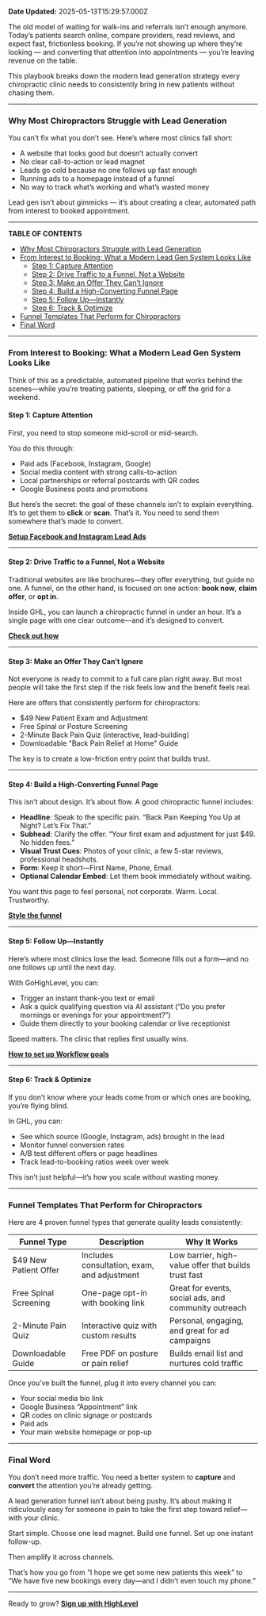 **Date Updated:** 2025-05-13T15:29:57.000Z

The old model of waiting for walk-ins and referrals isn’t enough anymore. Today’s patients search online, compare providers, read reviews, and expect fast, frictionless booking. If you’re not showing up where they’re looking — and converting that attention into appointments — you’re leaving revenue on the table.

This playbook breaks down the modern lead generation strategy every chiropractic clinic needs to consistently bring in new patients without chasing them.

---

### **Why Most Chiropractors Struggle with Lead Generation**

You can’t fix what you don’t see. Here’s where most clinics fall short:

* A website that looks good but doesn’t actually convert
* No clear call-to-action or lead magnet
* Leads go cold because no one follows up fast enough
* Running ads to a homepage instead of a funnel
* No way to track what’s working and what’s wasted money

Lead gen isn’t about gimmicks — it’s about creating a clear, automated path from interest to booked appointment.

---

**TABLE OF CONTENTS**

* [Why Most Chiropractors Struggle with Lead Generation](#Why-Most-Chiropractors-Struggle-with-Lead-Generation)
* [From Interest to Booking: What a Modern Lead Gen System Looks Like](#From-Interest-to-Booking%3A-What-a-Modern-Lead-Gen-System-Looks-Like)  
   * [Step 1: Capture Attention](#Step-1%3A-Capture-Attention)  
   * [Step 2: Drive Traffic to a Funnel, Not a Website](#Step-2%3A-Drive-Traffic-to-a-Funnel,-Not-a-Website)  
   * [Step 3: Make an Offer They Can’t Ignore](#Step-3%3A-Make-an-Offer-They-Can%E2%80%99t-Ignore)  
   * [Step 4: Build a High-Converting Funnel Page](#Step-4%3A-Build-a-High-Converting-Funnel-Page)  
   * [Step 5: Follow Up—Instantly](#Step-5%3A-Follow-Up%E2%80%94Instantly)  
   * [Step 6: Track & Optimize](#Step-6%3A-Track-&-Optimize)
* [Funnel Templates That Perform for Chiropractors](#Funnel-Templates-That-Perform-for-Chiropractors)
* [Final Word](#Final-Word)

---

### **From Interest to Booking: What a Modern Lead Gen System Looks Like**

  
Think of this as a predictable, automated pipeline that works behind the scenes—while you’re treating patients, sleeping, or off the grid for a weekend.

  
#### **Step 1: Capture Attention**

First, you need to stop someone mid-scroll or mid-search.

You do this through:

* Paid ads (Facebook, Instagram, Google)
* Social media content with strong calls-to-action
* Local partnerships or referral postcards with QR codes
* Google Business posts and promotions

But here’s the secret: the goal of these channels isn’t to explain everything. It’s to get them to **click** or **scan**. That’s it. You need to send them somewhere that’s made to convert.

  
**[Setup Facebook and Instagram Lead Ads](https://help.gohighlevel.com/support/solutions/articles/155000005064-getting-started-setup-facebook-and-instagram-lead-ads)**

---

#### **Step 2: Drive Traffic to a Funnel, Not a Website**

Traditional websites are like brochures—they offer everything, but guide no one. A funnel, on the other hand, is focused on one action: **book now**, **claim offer**, or **opt in**.

Inside GHL, you can launch a chiropractic funnel in under an hour. It’s a single page with one clear outcome—and it’s designed to convert.

**[Check out how](https://help.gohighlevel.com/support/solutions/articles/155000005057-getting-started-launch-a-funnel)**

---

#### **Step 3: Make an Offer They Can’t Ignore**

Not everyone is ready to commit to a full care plan right away. But most people will take the first step if the risk feels low and the benefit feels real.

Here are offers that consistently perform for chiropractors:

* $49 New Patient Exam and Adjustment
* Free Spinal or Posture Screening
* 2-Minute Back Pain Quiz (interactive, lead-building)
* Downloadable "Back Pain Relief at Home" Guide

The key is to create a low-friction entry point that builds trust.

---

#### **Step 4: Build a High-Converting Funnel Page**

This isn’t about design. It’s about flow. A good chiropractic funnel includes:

* **Headline**: Speak to the specific pain. “Back Pain Keeping You Up at Night? Let’s Fix That.”
* **Subhead**: Clarify the offer. “Your first exam and adjustment for just $49\. No hidden fees.”
* **Visual Trust Cues**: Photos of your clinic, a few 5-star reviews, professional headshots.
* **Form**: Keep it short—First Name, Phone, Email.
* **Optional Calendar Embed**: Let them book immediately without waiting.

You want this page to feel personal, not corporate. Warm. Local. Trustworthy.

**[Style the funnel](https://help.gohighlevel.com/support/solutions/articles/48000980309-style-the-funnel)**

---

#### **Step 5: Follow Up—Instantly**

Here’s where most clinics lose the lead. Someone fills out a form—and no one follows up until the next day.

With GoHighLevel, you can:

* Trigger an instant thank-you text or email
* Ask a quick qualifying question via AI assistant (“Do you prefer mornings or evenings for your appointment?”)
* Guide them directly to your booking calendar or live receptionist

Speed matters. The clinic that replies first usually wins.

**[How to set up Workflow goals](https://help.gohighlevel.com/support/solutions/articles/48001221575-how-to-set-up-workflow-goal-events)**

---

#### **Step 6: Track & Optimize**

If you don’t know where your leads come from or which ones are booking, you’re flying blind.

In GHL, you can:

* See which source (Google, Instagram, ads) brought in the lead
* Monitor funnel conversion rates
* A/B test different offers or page headlines
* Track lead-to-booking ratios week over week

This isn’t just helpful—it’s how you scale without wasting money.

---

### **Funnel Templates That Perform for Chiropractors**

Here are 4 proven funnel types that generate quality leads consistently:

| Funnel Type           | Description                                 | Why It Works                                         |
| --------------------- | ------------------------------------------- | ---------------------------------------------------- |
| $49 New Patient Offer | Includes consultation, exam, and adjustment | Low barrier, high-value offer that builds trust fast |
| Free Spinal Screening | One-page opt-in with booking link           | Great for events, social ads, and community outreach |
| 2-Minute Pain Quiz    | Interactive quiz with custom results        | Personal, engaging, and great for ad campaigns       |
| Downloadable Guide    | Free PDF on posture or pain relief          | Builds email list and nurtures cold traffic          |
  
  
Once you’ve built the funnel, plug it into every channel you can:

* Your social media bio link
* Google Business “Appointment” link
* QR codes on clinic signage or postcards
* Paid ads
* Your main website homepage or pop-up

---

### **Final Word**

You don’t need more traffic. You need a better system to **capture** and **convert** the attention you’re already getting.

A lead generation funnel isn’t about being pushy. It’s about making it ridiculously easy for someone in pain to take the first step toward relief—with your clinic.

Start simple. Choose one lead magnet. Build one funnel. Set up one instant follow-up.

Then amplify it across channels.

That’s how you go from “I hope we get some new patients this week” to “We have five new bookings every day—and I didn’t even touch my phone.”

---

Ready to grow? **[Sign up with HighLevel](https://www.gohighlevel.com/?utm%5Fsource=seo&utm%5Fmedium=organic&utm%5Fcampaign=chiropractor&utm%5Fterm=chiropractor&utm%5Fcontent=playbook)**
  
  